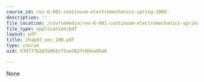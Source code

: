 ```yaml
---
course_id: res-6-001-continuum-electromechanics-spring-2009
description: ''
file_location: /coursemedia/res-6-001-continuum-electromechanics-spring-2009/53d77762d7e065cf1ae362fc89ea95a6_chap03_sec_100.pdf
file_type: application/pdf
layout: pdf
title: chap03_sec_100.pdf
type: course
uid: 53d77762d7e065cf1ae362fc89ea95a6

---
```

None